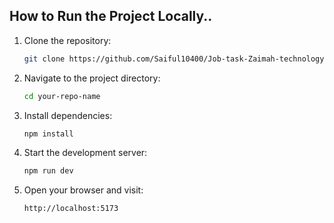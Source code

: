 ## How to Run the Project Locally..

1. Clone the repository: 

    ```bash
    git clone https://github.com/Saiful10400/Job-task-Zaimah-technology
    ```

2. Navigate to the project directory:

    ```bash
    cd your-repo-name
    ```

3. Install dependencies:

    ```bash
    npm install
    ```

4. Start the development server:

    ```bash
    npm run dev
    ```

5. Open your browser and visit:

    ```bash
    http://localhost:5173
    ```
